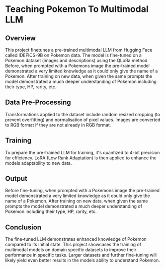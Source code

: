 # Teaching Pokemon To Multimodal LLM

## Overview
This project finetunes a pre-trained multimodal LLM from Hugging Face called IDEFICS-9B on Pokemon data. The model is fine-tuned on a Pokemon dataset (images and descriptions) using the QLoRa method. Before, when prompted with a Pokemons image the pre-trained model demonstrated a very limited knowledge as it could only give the name of a Pokemon. After training on new data, when given the same prompts the model demonstrated a much deeper understanding of Pokemon including their type, HP, rarity, etc.

## Data Pre-Processing
Transformations applied to the dataset include random resized cropping (to prevent overfitting) and normalisation of pixel values. Images are converted to RGB format if they are not already in RGB format.

## Training
To prepare the pre-trained LLM for training, it's quantized to 4-bit precision for efficiency. LoRA (Low Rank Adaptation) is then applied to enhance the models adaptability to new data.

## Output
Before fine-tuning, when prompted with a Pokemons image the pre-trained model demonstrated a very limited knowledge as it could only give the name of a Pokemon. After training on new data, when given the same prompts the model demonstrated a much deeper understanding of Pokemon including their type, HP, rarity, etc.

## Conclusion
The fine-tuned LLM demonstrates enhanced knowledge of Pokemon compared to its initial state. This project showcases the training of multimodal models on domain specific datasets to improve their performance in specific tasks. Larger datasets and further fine-tuning will likely yield even better results in the models ability to understand Pokemon.
